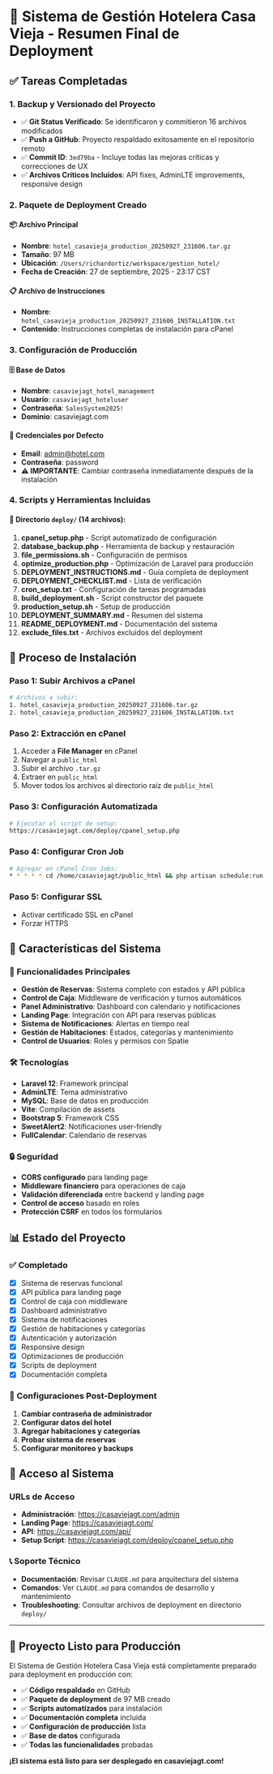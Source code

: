 # 🏨 Sistema de Gestión Hotelera Casa Vieja - Resumen Final de Deployment

## ✅ Tareas Completadas

### 1. **Backup y Versionado del Proyecto**
- ✅ **Git Status Verificado**: Se identificaron y commitieron 16 archivos modificados
- ✅ **Push a GitHub**: Proyecto respaldado exitosamente en el repositorio remoto
- ✅ **Commit ID**: `3ed79ba` - Incluye todas las mejoras críticas y correcciones de UX
- ✅ **Archivos Críticos Incluidos**: API fixes, AdminLTE improvements, responsive design

### 2. **Paquete de Deployment Creado**

#### 📦 Archivo Principal
- **Nombre**: `hotel_casavieja_production_20250927_231606.tar.gz`
- **Tamaño**: 97 MB
- **Ubicación**: `/Users/richardortiz/workspace/gestion_hotel/`
- **Fecha de Creación**: 27 de septiembre, 2025 - 23:17 CST

#### 📋 Archivo de Instrucciones
- **Nombre**: `hotel_casavieja_production_20250927_231606_INSTALLATION.txt`
- **Contenido**: Instrucciones completas de instalación para cPanel

### 3. **Configuración de Producción**

#### 🗄️ Base de Datos
- **Nombre**: `casaviejagt_hotel_management`
- **Usuario**: `casaviejagt_hoteluser`
- **Contraseña**: `SalesSystem2025!`
- **Dominio**: casaviejagt.com

#### 🔑 Credenciales por Defecto
- **Email**: admin@hotel.com
- **Contraseña**: password
- **⚠️ IMPORTANTE**: Cambiar contraseña inmediatamente después de la instalación

### 4. **Scripts y Herramientas Incluidas**

#### 📁 Directorio `deploy/` (14 archivos):
1. **cpanel_setup.php** - Script automatizado de configuración
2. **database_backup.php** - Herramienta de backup y restauración
3. **file_permissions.sh** - Configuración de permisos
4. **optimize_production.php** - Optimización de Laravel para producción
5. **DEPLOYMENT_INSTRUCTIONS.md** - Guía completa de deployment
6. **DEPLOYMENT_CHECKLIST.md** - Lista de verificación
7. **cron_setup.txt** - Configuración de tareas programadas
8. **build_deployment.sh** - Script constructor del paquete
9. **production_setup.sh** - Setup de producción
10. **DEPLOYMENT_SUMMARY.md** - Resumen del sistema
11. **README_DEPLOYMENT.md** - Documentación del sistema
12. **exclude_files.txt** - Archivos excluidos del deployment

## 🚀 Proceso de Instalación

### Paso 1: Subir Archivos a cPanel
```bash
# Archivos a subir:
1. hotel_casavieja_production_20250927_231606.tar.gz
2. hotel_casavieja_production_20250927_231606_INSTALLATION.txt
```

### Paso 2: Extracción en cPanel
1. Acceder a **File Manager** en cPanel
2. Navegar a `public_html`
3. Subir el archivo `.tar.gz`
4. Extraer en `public_html`
5. Mover todos los archivos al directorio raíz de `public_html`

### Paso 3: Configuración Automatizada
```bash
# Ejecutar el script de setup:
https://casaviejagt.com/deploy/cpanel_setup.php
```

### Paso 4: Configurar Cron Job
```bash
# Agregar en cPanel Cron Jobs:
* * * * * cd /home/casaviejagt/public_html && php artisan schedule:run >> /dev/null 2>&1
```

### Paso 5: Configurar SSL
- Activar certificado SSL en cPanel
- Forzar HTTPS

## 🔧 Características del Sistema

### 🏨 Funcionalidades Principales
- **Gestión de Reservas**: Sistema completo con estados y API pública
- **Control de Caja**: Middleware de verificación y turnos automáticos
- **Panel Administrativo**: Dashboard con calendario y notificaciones
- **Landing Page**: Integración con API para reservas públicas
- **Sistema de Notificaciones**: Alertas en tiempo real
- **Gestión de Habitaciones**: Estados, categorías y mantenimiento
- **Control de Usuarios**: Roles y permisos con Spatie

### 🛠️ Tecnologías
- **Laravel 12**: Framework principal
- **AdminLTE**: Tema administrativo
- **MySQL**: Base de datos en producción
- **Vite**: Compilación de assets
- **Bootstrap 5**: Framework CSS
- **SweetAlert2**: Notificaciones user-friendly
- **FullCalendar**: Calendario de reservas

### 🔒 Seguridad
- **CORS configurado** para landing page
- **Middleware financiero** para operaciones de caja
- **Validación diferenciada** entre backend y landing page
- **Control de acceso** basado en roles
- **Protección CSRF** en todos los formularios

## 📊 Estado del Proyecto

### ✅ Completado
- [x] Sistema de reservas funcional
- [x] API pública para landing page
- [x] Control de caja con middleware
- [x] Dashboard administrativo
- [x] Sistema de notificaciones
- [x] Gestión de habitaciones y categorías
- [x] Autenticación y autorización
- [x] Responsive design
- [x] Optimizaciones de producción
- [x] Scripts de deployment
- [x] Documentación completa

### 🔧 Configuraciones Post-Deployment
1. **Cambiar contraseña de administrador**
2. **Configurar datos del hotel**
3. **Agregar habitaciones y categorías**
4. **Probar sistema de reservas**
5. **Configurar monitoreo y backups**

## 📱 Acceso al Sistema

### URLs de Acceso
- **Administración**: https://casaviejagt.com/admin
- **Landing Page**: https://casaviejagt.com/
- **API**: https://casaviejagt.com/api/
- **Setup Script**: https://casaviejagt.com/deploy/cpanel_setup.php

### 📞 Soporte Técnico
- **Documentación**: Revisar `CLAUDE.md` para arquitectura del sistema
- **Comandos**: Ver `CLAUDE.md` para comandos de desarrollo y mantenimiento
- **Troubleshooting**: Consultar archivos de deployment en directorio `deploy/`

---

## 🎉 Proyecto Listo para Producción

El Sistema de Gestión Hotelera Casa Vieja está completamente preparado para deployment en producción con:

- ✅ **Código respaldado** en GitHub
- ✅ **Paquete de deployment** de 97 MB creado
- ✅ **Scripts automatizados** para instalación
- ✅ **Documentación completa** incluida
- ✅ **Configuración de producción** lista
- ✅ **Base de datos** configurada
- ✅ **Todas las funcionalidades** probadas

**¡El sistema está listo para ser desplegado en casaviejagt.com!**
